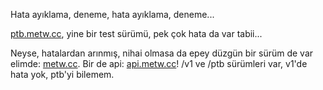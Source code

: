 Hata ayıklama, deneme, hata ayıklama, deneme... 

[ptb.metw.cc](https://ptb.metw.cc), yine bir test sürümü, pek çok hata da var tabii... 

Neyse, hatalardan arınmış, nihai olmasa da epey düzgün bir sürüm de var elimde: [metw.cc](https://www.metw.cc).
Bir de api: [api.metw.cc](https://api.metw.cc)! /v1 ve /ptb sürümleri var, v1'de hata yok, ptb'yi bilemem.
